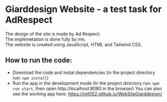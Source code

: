 # Giarddesign Website - a test task for AdRespect
The design of the site is made by Ad Respect.  
The implemetation is done fully by me.  
The website is created using JavaScript, HTML and Tailwind CSS.
## How to run the code:
* Download the code and instal dependencies (in the project directory run: `npm install`)
* Run the app in the development mode (In the project directory run: `npm run start`, then open http://localhost:8080 in the browser)
You can also see the working app here: https://mil052.github.io/WebSiteGiarddesign/ 
